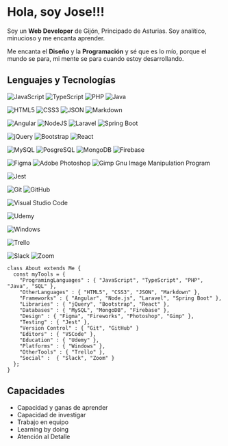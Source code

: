 # Hola, soy Jose!!!

Soy un **Web Developer** de Gijón, Principado de Asturias. Soy analítico, minucioso y me encanta aprender.

Me encanta el **Diseño** y la **Programación** y sé que es lo mío, porque el mundo se para, mi mente se para cuando estoy desarrollando.

## Lenguajes y Tecnologías

![JavaScript](https://img.shields.io/badge/javascript-%23323330.svg?style=for-the-badge&logo=javascript&logoColor=%23F7DF1E)
![TypeScript](https://img.shields.io/badge/typescript-%23007ACC.svg?style=for-the-badge&logo=typescript&logoColor=white)
![PHP](https://img.shields.io/badge/php-%23777BB4.svg?style=for-the-badge&logo=php&logoColor=white)
![Java](https://img.shields.io/badge/java-%23ED8B00.svg?style=for-the-badge&logo=openjdk&logoColor=white)

![HTML5](https://img.shields.io/badge/html5-%23E34F26.svg?style=for-the-badge&logo=html5&logoColor=white)
![CSS3](https://img.shields.io/badge/css3-%231572B6.svg?style=for-the-badge&logo=css3&logoColor=white)
![JSON](https://img.shields.io/badge/json-5E5C5C?style=for-the-badge&logo=json&logoColor=white)
![Markdown](https://img.shields.io/badge/markdown-%23000000.svg?style=for-the-badge&logo=markdown&logoColor=white)

![Angular](https://img.shields.io/badge/angular-%23DD0031.svg?style=for-the-badge&logo=angular&logoColor=white)
![NodeJS](https://img.shields.io/badge/node.js-6DA55F?style=for-the-badge&logo=node.js&logoColor=white)
![Laravel](https://img.shields.io/badge/laravel-%23FF2D20.svg?style=for-the-badge&logo=laravel&logoColor=white)
![Spring Boot](https://img.shields.io/badge/Spring_Boot-F2F4F9?style=for-the-badge&logo=spring-boot)

![jQuery](https://img.shields.io/badge/jquery-%230769AD.svg?style=for-the-badge&logo=jquery&logoColor=white)
![Bootstrap](https://img.shields.io/badge/bootstrap-%23563D7C.svg?style=for-the-badge&logo=bootstrap&logoColor=white)
![React](https://img.shields.io/badge/react-%2320232a.svg?style=for-the-badge&logo=react&logoColor=%2361DAFB)

![MySQL](https://img.shields.io/badge/mysql-%2300f.svg?style=for-the-badge&logo=mysql&logoColor=white)
![PosgreSQL](https://img.shields.io/badge/PostgreSQL-316192?style=for-the-badge&logo=postgresql&logoColor=white)
![MongoDB](https://img.shields.io/badge/MongoDB-%234ea94b.svg?style=for-the-badge&logo=mongodb&logoColor=white)
![Firebase](https://img.shields.io/badge/firebase-%23039BE5.svg?style=for-the-badge&logo=firebase)

![Figma](https://img.shields.io/badge/figma-%23F24E1E.svg?style=for-the-badge&logo=figma&logoColor=white)
![Adobe Photoshop](https://img.shields.io/badge/adobe%20photoshop-%2331A8FF.svg?style=for-the-badge&logo=adobe%20photoshop&logoColor=white)
![Gimp Gnu Image Manipulation Program](https://img.shields.io/badge/Gimp-657D8B?style=for-the-badge&logo=gimp&logoColor=FFFFFF)

![Jest](https://img.shields.io/badge/-jest-%23C21325?style=for-the-badge&logo=jest&logoColor=white)

![Git](https://img.shields.io/badge/git-%23F05033.svg?style=for-the-badge&logo=git&logoColor=white)
![GitHub](https://img.shields.io/badge/github-%23121011.svg?style=for-the-badge&logo=github&logoColor=white)

![Visual Studio Code](https://img.shields.io/badge/Visual%20Studio%20Code-0078d7.svg?style=for-the-badge&logo=visual-studio-code&logoColor=white)

![Udemy](https://img.shields.io/badge/Udemy-A435F0?style=for-the-badge&logo=Udemy&logoColor=white)

![Windows](https://img.shields.io/badge/Windows-0078D6?style=for-the-badge&logo=windows&logoColor=white)

![Trello](https://img.shields.io/badge/Trello-%23026AA7.svg?style=for-the-badge&logo=Trello&logoColor=white)

![Slack](https://img.shields.io/badge/Slack-4A154B?style=for-the-badge&logo=slack&logoColor=white)
![Zoom](https://img.shields.io/badge/Zoom-2D8CFF?style=for-the-badge&logo=zoom&logoColor=white)

~~~
class About extends Me { 
  const myTools = {  
    "ProgramingLanguages" : { "JavaScript", "TypeScript", "PHP", "Java", "SQL" },
    "OtherLanguages" : { "HTML5", "CSS3", "JSON", "Markdown" },
    "Frameworks" : { "Angular", "Node.js", "Laravel", "Spring Boot" },
    "Libraries" : { "jQuery", "Bootstrap", "React" },
    "Databases" : { "MySQL", "MongoDB", "Firebase" },
    "Design" : { "Figma", "Fireworks", "Photoshop", "Gimp" },
    "Testing" : { "Jest" },
    "Version Control" : { "Git", "GitHub" }
    "Editors" : { "VSCode" },
    "Education" : { "Udemy" },
    "Platforms" : { "Windows" },
    "OtherTools" : { "Trello" },
    "Social" :  { "Slack", "Zoom" }
  };
}
~~~

## Capacidades

* Capacidad y ganas de aprender
* Capacidad de investigar
* Trabajo en equipo
* Learning by doing
* Atención al Detalle
